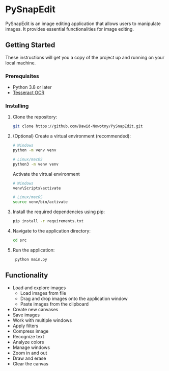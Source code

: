 # PySnapEdit
PySnapEdit is an image editing application that allows users to manipulate images. It provides essential functionalities for image editing.

## Getting Started
These instructions will get you a copy of the project up and running on your local machine.

### Prerequisites
- Python 3.8 or later
- [Tesseract OCR](https://github.com/tesseract-ocr/tesseract)

### Installing
1. Clone the repository:
    ```bash
    git clone https://github.com/Dawid-Nowotny/PySnapEdit.git
    ```
    
2. (Optional) Create a virtual environment (recommended):
    ```bash
    # Windows
    python -m venv venv

    # Linux/macOS
    python3 -m venv venv
    ```

    Activate the virtual environment
    ```bash
    # Windows
    venv\Scripts\activate
    
    # Linux/macOS
    source venv/bin/activate
    ```
    
3. Install the required dependencies using pip:
    ```bash
    pip install -r requirements.txt
    ```

4. Navigate to the application directory:
    ```bash
    cd src
    ```

5. Run the application:
   ```bash
    python main.py
   ```

## Functionality
- Load and explore images
  - Load images from file
  - Drag and drop images onto the application window
  - Paste images from the clipboard 
- Create new canvases
- Save images
- Work with multiple windows
- Apply filters
- Compress image
- Recognize text
- Analyze colors
- Manage windows
- Zoom in and out
- Draw and erase
- Clear the canvas

